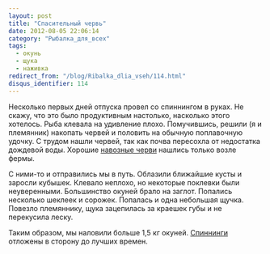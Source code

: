 ```yaml
---
layout: post
title: "Спасительный червь"
date: 2012-08-05 22:06:14
category: "Рыбалка_для_всех"
tags:
  - окунь
  - щука
  - наживка
redirect_from: "/blog/Ribalka_dlia_vseh/114.html"
disqus_identifier: 114
---
```

Несколько первых дней отпуска провел со спиннингом в руках. Не скажу,
что это было продуктивным настолько, насколько этого хотелось. Рыба
клевала на удивление плохо. Помучившись, решили (я и племянник) накопать
червей и половить на обычную поплавочную удочку. С трудом нашли червей,
так как почва пересохла от недостатка дождевой воды. Хорошие [навозные
черви][1] нашлись только возле фермы.

С ними-то и отправились мы в путь. Облазили ближайшие кусты и заросли
кубышек. Клевало неплохо, но некоторые поклевки были неуверенными.
Большинство окуней брало на заглот. Попались несколько шеклеек и
сорожек. Попалась и одна небольшая щучка. Повезло племяннику, щука
зацепилась за краешек губы и не перекусила леску.

Таким образом, мы наловили больше 1,5 кг окуней. [Спиннинги][2] отложены
в сторону до лучших времен.

[1]: /blog/nazhivka/64.html
[2]: /blog/sposoby/67.html
